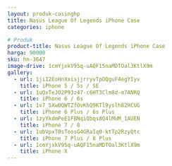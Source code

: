 ```yaml
---
layout: produk-casinghp
title: Nasus League Of Legends iPhone Case
categories: iphone

# Produk
product-title: Nasus League Of Legends iPhone Case
harga: 90000
sku: hn-3647
image-drive: 1cmYjxkV95q-uAQF15naMDTOal3KtlX9m
gallery:
  - url: 1ji12EoHnXxisjjrryvTpOQguF4egYIyv
    title: iPhone 5 / 5s / SE
  - url: 1uQxTeJO2P93z47-c6HT3Clm8d-m7ANRQ
    title: iPhone 6 / 6s
  - url: 1v7_5Xw0QWTZfOvKhQ9KTl9yslh82HCUG
    title: iPhone 6 Plus / 6s Plus
  - url: 1zyYkdmPeE1FBNqiQbqs8Q4lMUM_1AUEN
    title: iPhone 7 / 8
  - url: 1ubVpxT0sTeosG4GRaIq0-ktTp2RzyQtc
    title: iPhone 7 Plus / 8 Plus
  - url: 1cmYjxkV95q-uAQF15naMDTOal3KtlX9m
    title: iPhone X
---
```

